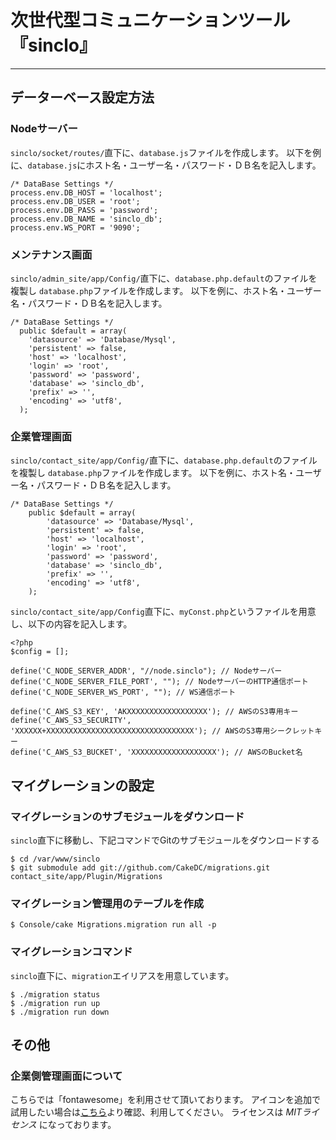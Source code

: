 # 次世代型コミュニケーションツール『sinclo』
---

## データーベース設定方法

### Nodeサーバー

`sinclo/socket/routes/`直下に、`database.js`ファイルを作成します。
以下を例に、`database.js`にホスト名・ユーザー名・パスワード・ＤＢ名を記入します。

```
/* DataBase Settings */
process.env.DB_HOST = 'localhost';
process.env.DB_USER = 'root';
process.env.DB_PASS = 'password';
process.env.DB_NAME = 'sinclo_db';
process.env.WS_PORT = '9090';
```

### メンテナンス画面

`sinclo/admin_site/app/Config/`直下に、`database.php.default`のファイルを複製し `database.php`ファイルを作成します。
以下を例に、ホスト名・ユーザー名・パスワード・ＤＢ名を記入します。

```
/* DataBase Settings */
  public $default = array(
    'datasource' => 'Database/Mysql',
    'persistent' => false,
    'host' => 'localhost',
    'login' => 'root',
    'password' => 'password',
    'database' => 'sinclo_db',
    'prefix' => '',
    'encoding' => 'utf8',
  );
```

### 企業管理画面

`sinclo/contact_site/app/Config/`直下に、`database.php.default`のファイルを複製し `database.php`ファイルを作成します。
以下を例に、ホスト名・ユーザー名・パスワード・ＤＢ名を記入します。

```
/* DataBase Settings */
	public $default = array(
		'datasource' => 'Database/Mysql',
		'persistent' => false,
		'host' => 'localhost',
		'login' => 'root',
		'password' => 'password',
		'database' => 'sinclo_db',
		'prefix' => '',
		'encoding' => 'utf8',
	);
```

`sinclo/contact_site/app/Config`直下に、`myConst.php`というファイルを用意し、以下の内容を記入します。

```
<?php
$config = [];

define('C_NODE_SERVER_ADDR', "//node.sinclo"); // Nodeサーバー
define('C_NODE_SERVER_FILE_PORT', ""); // NodeサーバーのHTTP通信ポート
define('C_NODE_SERVER_WS_PORT', ""); // WS通信ポート

define('C_AWS_S3_KEY', 'AKXXXXXXXXXXXXXXXXXX'); // AWSのS3専用キー
define('C_AWS_S3_SECURITY', 'XXXXXX+XXXXXXXXXXXXXXXXXXXXXXXXXXXXXXXXX'); // AWSのS3専用シークレットキー
define('C_AWS_S3_BUCKET', 'XXXXXXXXXXXXXXXXXXX'); // AWSのBucket名

```

## マイグレーションの設定

### マイグレーションのサブモジュールをダウンロード

`sinclo`直下に移動し、下記コマンドでGitのサブモジュールをダウンロードする

```
$ cd /var/www/sinclo
$ git submodule add git://github.com/CakeDC/migrations.git contact_site/app/Plugin/Migrations
```

### マイグレーション管理用のテーブルを作成

```
$ Console/cake Migrations.migration run all -p
```

### マイグレーションコマンド

`sinclo`直下に、`migration`エイリアスを用意しています。

```
$ ./migration status
$ ./migration run up
$ ./migration run down
```

## その他

### 企業側管理画面について

こちらでは「fontawesome」を利用させて頂いております。
アイコンを追加で試用したい場合は[こちら](http://fontawesome.io/)より確認、利用してください。
ライセンスは *MITライセンス* になっております。
